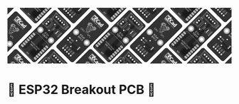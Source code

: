 ![Gerber Background Transparent](/Images/Gerber_Background_Transparent.png)


# 🔋 ESP32 Breakout PCB 🔋
